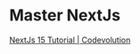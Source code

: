 # Master NextJs

[NextJs 15 Tutorial | Codevolution](https://www.youtube.com/playlist?list=PLC3y8-rFHvwhIEc4I4YsRz5C7GOBnxSJY)
